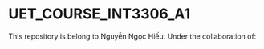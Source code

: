 # UET_COURSE_INT3306_A1
This repository is belong to Nguyễn Ngọc Hiếu.
Under the collaboration of: 
<list of your collaborators>

